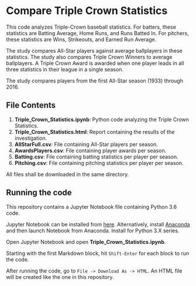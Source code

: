 # Compare Triple Crown Statistics

This code analyzes Triple-Crown baseball statistics.  For batters, these statistics are Batting Average, Home Runs, and Runs Batted In.  For pitchers, these statistics are Wins, Strikeouts, and Earned Run Average.

The study compares All-Star players against average ballplayers in these statistics.  The study also compares Triple Crown Winners to average ballplayers.  A Triple Crown Award is awarded when one player leads in all three statistics in their league in a single season.

The study compares players from the first All-Star season (1933) through 2016.

## File Contents

1. **Triple_Crown_Statistics.ipynb**: Python code analyzing the Triple Crown Statistics.
2. **Triple_Crown_Statistics.html**: Report containing the results of the investigation.
3. **AllStarFull.csv**: File containing All-Star players per season.
4. **AwardsPlayers.csv**: File containing player awards per season.
5. **Batting.csv**: File containing batting statistics per player per season.
6. **Pitching.csv**: File containing pitching statistics per player per season.

All files shall be downloaded in the same directory.

## Running the code

This repository contains a Jupyter Notebook file containing Python 3.6 code.

Jupyter Notebook can be installed from [here](http://jupyter.org/).  Alternatively, install [Anaconda](https://www.continuum.io/downloads) and then launch Notebook from Anaconda.  Install for Python 3.X series.

Open Jupyter Notebook and open **Triple_Crown_Statistics.ipynb**.

Starting with the first Markdown block, hit `Shift-Enter` for each block to run the code.

After running the code, go to `File -> Download As -> HTML`.  An HTML file will be created like the one in this repository.
